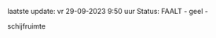laatste update: 
vr 29-09-2023  9:50   uur 
Status: FAALT - geel - 
<div class="service Y">schijfruimte</div>